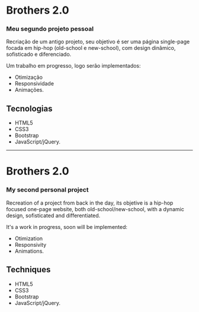 # Brothers 2.0
### Meu segundo projeto pessoal

Recriação de um antigo projeto, seu objetivo é ser uma página single-page focada em hip-hop (old-school e new-school), com design dinâmico, sofisticado e diferenciado.

Um trabalho em progresso, logo serão implementados:

- Otimização<br>
- Responsividade<br>
- Animações.

## Tecnologias
- HTML5<br>
- CSS3<br>
- Bootstrap<br>
- JavaScript/jQuery.

------------------------------------------------------------------------------------------------------------------------------------------

# Brothers 2.0
### My second personal project

Recreation of a project from back in the day, its objetive is a hip-hop focused one-page website, both old-school/new-school, with a dynamic design, sofisticated and differentiated.

It's a work in progress, soon will be implemented:

- Otimization<br>
- Responsivity<br>
- Animations.

## Techniques
- HTML5<br>
- CSS3<br>
- Bootstrap<br>
- JavaScript/jQuery.
